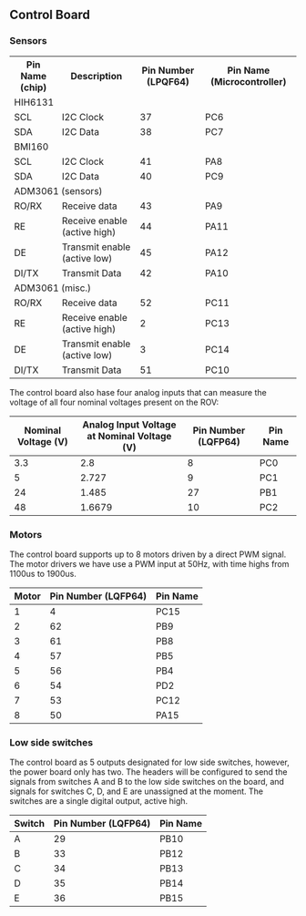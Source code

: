 ## Control Board
### Sensors
<table>
  <tr>
    <th>Pin Name (chip)</th>
    <th>Description</th>
    <th>Pin Number (LPQF64)</th>
    <th>Pin Name (Microcontroller)</th>
  </tr>
  <tr>
    <td colspan="4">HIH6131<br></td>
  </tr>
  <tr>
    <td>SCL<br></td>
    <td>I2C Clock</td>
    <td>37</td>
    <td>PC6</td>
  </tr>
  <tr>
    <td>SDA</td>
    <td>I2C Data</td>
    <td>38</td>
    <td>PC7</td>
  </tr>
  <tr>
    <td colspan="4">BMI160</td>
  </tr>
  <tr>
    <td>SCL</td>
    <td>I2C Clock</td>
    <td>41</td>
    <td>PA8</td>
  </tr>
  <tr>
    <td>SDA</td>
    <td>I2C Data</td>
    <td>40<br></td>
    <td>PC9</td>
  </tr>
  <tr>
    <td colspan="4">ADM3061 (sensors)<br></td>
  </tr>
  <tr>
    <td>RO/RX</td>
    <td>Receive data<br></td>
    <td>43<br></td>
    <td>PA9</td>
  </tr>
  <tr>
    <td>RE</td>
    <td>Receive enable (active high)</td>
    <td>44</td>
    <td>PA11</td>
  </tr>
  <tr>
    <td>DE</td>
    <td>Transmit enable (active low)</td>
    <td>45</td>
    <td>PA12</td>
  </tr>
  <tr>
    <td>DI/TX</td>
    <td>Transmit Data</td>
    <td>42</td>
    <td>PA10</td>
  </tr>
  <tr>
    <td colspan="4">ADM3061 (misc.)</td>
  </tr>
  <tr>
    <td>RO/RX</td>
    <td>Receive data</td>
    <td>52</td>
    <td>PC11<br></td>
  </tr>
  <tr>
    <td>RE</td>
    <td>Receive enable (active high)</td>
    <td>2</td>
    <td>PC13<br></td>
  </tr>
  <tr>
    <td>DE</td>
    <td>Transmit enable (active low)</td>
    <td>3</td>
    <td>PC14</td>
  </tr>
  <tr>
    <td>DI/TX</td>
    <td>Transmit Data</td>
    <td>51</td>
    <td>PC10</td>
  </tr>
</table>

The control board also hase four analog inputs that can measure the voltage of all four nominal voltages present on the ROV:

| Nominal Voltage (V) | Analog Input Voltage at Nominal Voltage (V) | Pin Number (LQFP64) | Pin Name |
|---------------------|---------------------------------------------|---------------------|----------|
| 3.3                 | 2.8                                         | 8                   | PC0      |
| 5                   | 2.727                                       | 9                   | PC1      |
| 24                  | 1.485                                       | 27                  | PB1      |
| 48                  | 1.6679                                      | 10                  | PC2      |

### Motors
The control board supports up to 8 motors driven by a direct PWM signal. The motor drivers we have use a PWM input at 50Hz, with time highs from 1100us to 1900us.

| Motor | Pin Number (LQFP64) | Pin Name |
|-------|---------------------|----------|
| 1     | 4                   | PC15     |
| 2     | 62                  | PB9      |
| 3     | 61                  | PB8      |
| 4     | 57                  | PB5      |
| 5     | 56                  | PB4      |
| 6     | 54                  | PD2      |
| 7     | 53                  | PC12     |
| 8     | 50                  | PA15     |

### Low side switches
The control board as 5 outputs designated for low side switches, however, the power board only has two.
The headers will be configured to send the signals from switches A and B to the low side switches on the board,
and signals for switches C, D, and E are unassigned at the moment. The switches are a single digital output, active high.

| Switch | Pin Number (LQFP64) | Pin Name |
|--------|---------------------|----------|
| A      | 29                  | PB10     |
| B      | 33                  | PB12     |
| C      | 34                  | PB13     |
| D      | 35                  | PB14     |
| E      | 36                  | PB15     |
